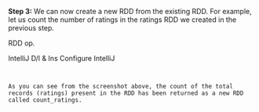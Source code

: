 **Step 3:** We can now create a new RDD from the existing RDD. For example, let us count the number of ratings in the ratings RDD we created in the previous step.
 
RDD op.

IntelliJ D/l & Ins
Configure IntelliJ

```val count_ratings = ratings.count

 
As you can see from the screenshot above, the count of the total records (ratings) present in the RDD has been returned as a new RDD called count_ratings.
